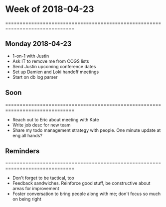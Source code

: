 # Week of 2018-04-23
==============================================================================

## Monday 2018-04-23
- 1-on-1 with Justin
- Ask IT to remove me from COGS lists
- Send Justin upcoming conference dates
- Set up Damien and Loki handoff meetings
- Start on db log parser

## Soon
==============================================================================
- Reach out to Eric about meeting with Kate
- Write job desc for new team
- Share my todo management strategy with people. One minute update at eng all hands?

## Reminders
==============================================================================
- Don't forget to be tactical, too
- Feedback sandwiches. Reinforce good stuff, be constructive about areas for improvement
- Foster conversation to bring people along with me; don't focus so much on being right
